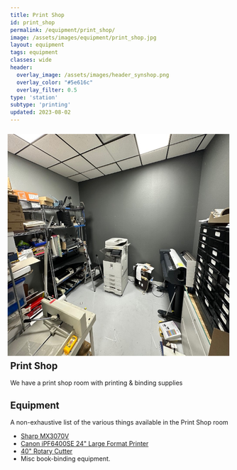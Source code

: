 ```yaml
---
title: Print Shop
id: print_shop
permalink: /equipment/print_shop/
image: /assets/images/equipment/print_shop.jpg
layout: equipment
tags: equipment
classes: wide
header:
  overlay_image: /assets/images/header_synshop.png
  overlay_color: "#5e616c"
  overlay_filter: 0.5
type: 'station'
subtype: 'printing'
updated: 2023-08-02
---
```

<img align="right" width="500" height="500" src="/assets/images/equipment/print_shop.jpg" style="padding: 10px">

## Print Shop

We have a print shop room with printing & binding supplies

## Equipment

A non-exhaustive list of the various things available in the Print Shop room

- [Sharp MX3070V](/equipment/sharp_printer/)
- [Canon iPF6400SE 24" Large Format Printer](/equipment/canon_lf_printer/)
- [40" Rotary Cutter](/equipment/rotary_cutter)
- Misc book-binding equipment.